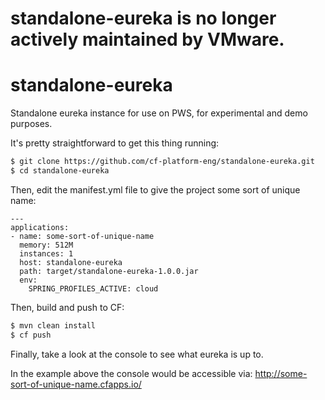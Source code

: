 # standalone-eureka is no longer actively maintained by VMware.

# standalone-eureka
Standalone eureka instance for use on PWS, for experimental and demo purposes.

It's pretty straightforward to get this thing running:
```bash
$ git clone https://github.com/cf-platform-eng/standalone-eureka.git
$ cd standalone-eureka
```

Then, edit the manifest.yml file to give the project some sort of unique name:
```
---
applications:
- name: some-sort-of-unique-name
  memory: 512M
  instances: 1
  host: standalone-eureka
  path: target/standalone-eureka-1.0.0.jar
  env:
    SPRING_PROFILES_ACTIVE: cloud
```
Then, build and push to CF:

```bash
$ mvn clean install
$ cf push
```
Finally, take a look at the console to see what eureka is up to. 

In the example above the console would be accessible via: http://some-sort-of-unique-name.cfapps.io/
